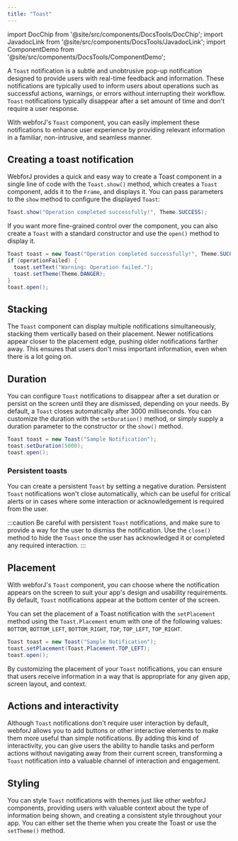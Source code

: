 ```yaml
---
title: "Toast"
---
```

import DocChip from '@site/src/components/DocsTools/DocChip';
import JavadocLink from '@site/src/components/DocsTools/JavadocLink';
import ComponentDemo from '@site/src/components/DocsTools/ComponentDemo';

<DocChip tooltipText="This component renders with a shadow DOM, an API built into the browser that facilitates encapsulation." label="Shadow" component="a" href="../glossary#shadow-dom" target="_blank" clickable={true} iconName="shadow" />
<DocChip tooltipText="The name of the web component that will render in the DOM." label="dwc-toast" clickable={false} iconName='code'/>

<!-- Todo: Is it necessary to mention the dwc-toast-group that the dwc-toast is nested under? -->

<JavadocLink type="toast" location="com/webforj/component/toast/Toast" top='true'/>

A `Toast` notification is a subtle and unobtrusive pop-up notification designed to provide users with real-time feedback and information. These notifications are typically used to inform users about operations such as successful actions, warnings, or errors without interrupting their workflow. `Toast` notifications typically disappear after a set amount of time and don't require a user response.

With webforJ's `Toast` component, you can easily implement these notifications to enhance user experience by providing relevant information in a familiar, non-intrusive, and seamless manner. 

## Creating a toast notification

WebforJ provides a quick and easy way to create a Toast component in a single line of code with the `Toast.show()` method, which creates a `Toast` component, adds it to the `Frame`, and displays it. You can pass parameters to the `show` method to configure the displayed `Toast`:

```java
Toast.show("Operation completed successfully!", Theme.SUCCESS);
```


If you want more fine-grained control over the component, you can also create a `Toast` with a standard constructor and use the `open()` method to display it.

```java
Toast toast = new Toast("Operation completed successfully!", Theme.SUCCESS);
if (operationFailed) {
  toast.setText("Warning: Operation failed.");
  toast.setTheme(Theme.DANGER);
}
toast.open();
```

<!-- <ComponentDemo 
path='https://demo.webforj.com/webapp/controlsamples?class=componentdemos.toastdemos.ToastDemo' 
javaE='https://raw.githubusercontent.com/webforj/ControlSamples/main/src/main/java/demos/webcomponents/toast/ToastDemo.java'
height='200px'
/> -->

<!-- Todo: replace with URL of published demo -->
<ComponentDemo 
path='http://localhost:55002/webapp/controlsamples?class=componentdemos.toastdemos.ToastDemo' 
javaE='https://raw.githubusercontent.com/webforj/ControlSamples/main/src/main/java/demos/webcomponents/toast/ToastDemo.java'
height='200px'
/>

## Stacking

The `Toast` component can display multiple notifications simultaneously, stacking them vertically based on their placement. Newer notifications appear closer to the placement edge, pushing older notifications farther away. This ensures that users don't miss important information, even when there is a lot going on.

## Duration

You can configure `Toast` notifications to disappear after a set duration or persist on the screen until they are dismissed, depending on your needs. By default, a `Toast` closes automatically after 3000 milliseconds. You can customize the duration with the `setDuration()` method, or simply supply a duration parameter to the constructor or the `show()` method.

```java
Toast toast = new Toast("Sample Notification");
toast.setDuration(5000);
toast.open();
```

### Persistent toasts

You can create a persistent `Toast` by setting a negative duration. Persistent `Toast` notifications won't close automatically, which can be useful for critical alerts or in cases where some interaction or acknowledgement is required from the user.

:::caution
Be careful with persistent `Toast` notifications, and make sure to provide a way for the user to dismiss the notification. Use the `close()` method to hide the `Toast` once the user has acknowledged it or completed any required interaction.
:::

## Placement

With webforJ's `Toast` component, you can choose where the notification appears on the screen to suit your app's design and usability requirements. By default, `Toast` notifications appear at the bottom center of the screen. 

You can set the placement of a Toast notification with the `setPlacement` method using the `Toast.Placement` enum with one of the following values: `BOTTOM`, `BOTTOM_LEFT`, `BOTTOM_RIGHT`, `TOP`, `TOP_LEFT`, `TOP_RIGHT`.

```java
Toast toast = new Toast("Sample Notification");
toast.setPlacement(Toast.Placement.TOP_LEFT);
toast.open();
```
<!-- Todo: Replace with URL of published demo -->
<ComponentDemo 
path='http://localhost:55002/webapp/controlsamples?class=componentdemos.toastdemos.ToastPlacement' 
javaE='https://raw.githubusercontent.com/webforj/ControlSamples/main/src/main/java/demos/webcomponents/toast/ToastPlacement.java'
height='200px'
/>

By customizing the placement of your `Toast` notifications, you can ensure that users receive information in a way that is appropriate for any given app, screen layout, and context.

## Actions and interactivity

Although `Toast` notifications don't require user interaction by default, webforJ allows you to add buttons or other interactive elements to make them more useful than simple notifications. By adding this kind of interactivity, you can give users the ability to handle tasks and perform actions without navigating away from their current screen, transforming a `Toast` notification into a valuable channel of interaction and engagement. 

<!-- Actions and Interactivity Example -->

## Styling

You can style `Toast` notifications with themes just like other webforJ components, providing users with valuable context about the type of information being shown, and creating a consistent style throughout your app. You can either set the theme when you create the Toast or use the `setTheme()` method.

<!-- Todo: Replace with URL of published demo -->
<ComponentDemo 
path='http://localhost:55002/webapp/controlsamples?class=componentdemos.toastdemos.ToastTheme' 
javaE='https://raw.githubusercontent.com/webforj/ControlSamples/main/src/main/java/demos/webcomponents/toast/ToastTheme.java'
height='200px'
/>